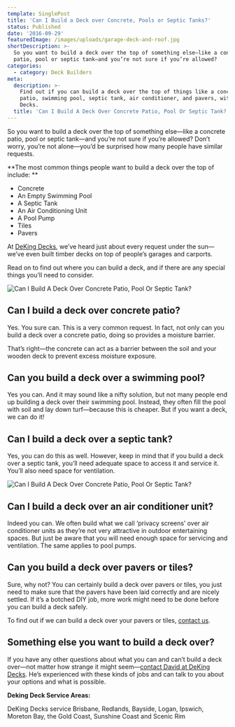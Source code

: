 ```yaml
---
template: SinglePost
title: 'Can I Build a Deck over Concrete, Pools or Septic Tanks?'
status: Published
date: '2016-09-29'
featuredImage: /images/uploads/garage-deck-and-roof.jpg
shortDescription: >-
  So you want to build a deck over the top of something else—like a concrete
  patio, pool or septic tank—and you’re not sure if you’re allowed?
categories:
  - category: Deck Builders
meta:
  description: >-
    Find out if you can build a deck over the top of things like a concrete
    patio, swimming pool, septic tank, air conditioner, and pavers, with DeKing
    Decks.
  title: 'Can I Build A Deck Over Concrete Patio, Pool Or Septic Tank?'
---
```

So you want to build a deck over the top of something else—like a concrete patio, pool or septic tank—and you’re not sure if you’re allowed? Don’t worry, you’re not alone—you’d be surprised how many people have similar requests.

**The most common things people want to build a deck over the top of include:**

* Concrete
* An Empty Swimming Pool
* A Septic Tank
* An Air Conditioning Unit
* A Pool Pump
* Tiles
* Pavers

At [DeKing Decks](https://www.dekingdecks.com.au/), we’ve heard just about every request under the sun—we’ve even built timber decks on top of people’s garages and carports.

Read on to find out where you can build a deck, and if there are any special things you’ll need to consider.

![Can I Build A Deck Over Concrete Patio, Pool Or Septic Tank?](/images/uploads/do-you-need-a-permit-to-build-a-deck-in-queensland.jpg)

## Can I build a deck over concrete patio?

Yes. You sure can. This is a very common request. In fact, not only can you build a deck over a concrete patio, doing so provides a moisture barrier.

That’s right—the concrete can act as a barrier between the soil and your wooden deck to prevent excess moisture exposure.

## Can you build a deck over a swimming pool?

Yes you can. And it may sound like a nifty solution, but not many people end up building a deck over their swimming pool. Instead, they often fill the pool with soil and lay down turf—because this is cheaper. But if you want a deck, we can do it!

## Can I build a deck over a septic tank?

Yes, you can do this as well. However, keep in mind that if you build a deck over a septic tank, you’ll need adequate space to access it and service it. You’ll also need space for ventilation.

![Can I Build A Deck Over Concrete Patio, Pool Or Septic Tank?](/images/uploads/garage-deck-and-roof.jpg)

## Can I build a deck over an air conditioner unit?

Indeed you can. We often build what we call ‘privacy screens’ over air conditioner units as they’re not very attractive in outdoor entertaining spaces. But just be aware that you will need enough space for servicing and ventilation. The same applies to pool pumps.

## Can you build a deck over pavers or tiles?

Sure, why not? You can certainly build a deck over pavers or tiles, you just need to make sure that the pavers have been laid correctly and are nicely settled. If it’s a botched DIY job, more work might need to be done before you can build a deck safely.

To find out if we can build a deck over your pavers or tiles, [contact us](https://www.dekingdecks.com.au/contact-us/).

## Something else you want to build a deck over?

If you have any other questions about what you can and can’t build a deck over—not matter how strange it might seem—[contact David at DeKing Decks](https://www.dekingdecks.com.au/contact-us/). He’s experienced with these kinds of jobs and can talk to you about your options and what is possible.

**Deking Deck Service Areas:**

DeKing Decks service Brisbane, Redlands, Bayside, Logan, Ipswich, Moreton Bay, the Gold Coast, Sunshine Coast and Scenic Rim
